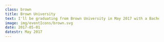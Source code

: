 ```yaml
---
class: brown
title: Brown University
text: I'll be graduating from Brown University in May 2017 with a Bachelor of Science in Computer Science and a Bachelor of Arts in Computer Music and Multimedia.
image: img/eventIcons/brown.svg
date: 2017-05-01
datestr: May 2017
---
```


